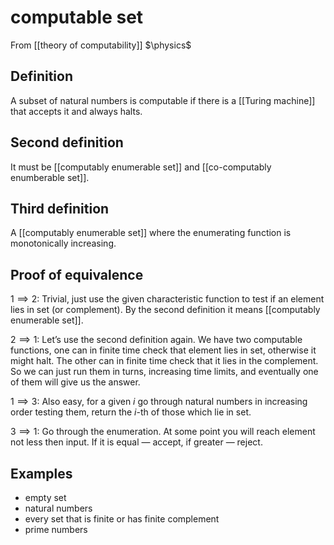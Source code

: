 # computable set
From [[theory of computability]]
$\physics$
## Definition
A subset of natural numbers is computable if there is a [[Turing machine]] that accepts it and always halts.

## Second definition
It must be [[computably enumerable set]] and [[co-computably enumberable set]].

## Third definition
A [[computably enumerable set]] where the enumerating function is monotonically increasing.

## Proof of equivalence
$1 \implies 2$: Trivial, just use the given characteristic function to test if an element lies in set (or complement). By the second definition it means [[computably enumerable set]].

$2 \implies 1$: Let’s use the second definition again. We have two computable functions, one can in finite time check that element lies in set, otherwise it might halt. The other can in finite time check that it lies in the complement. So we can just run them in turns, increasing time limits, and eventually one of them will give us the answer.

$1 \implies 3$: Also easy, for a given $i$ go through natural numbers in increasing order testing them, return the $i$-th of those which lie in set.

$3 \implies 1$: Go through the enumeration. At some point you will reach element not less then input. If it is equal — accept, if greater — reject.

## Examples
- empty set
- natural numbers
- every set that is finite or has finite complement
- prime numbers